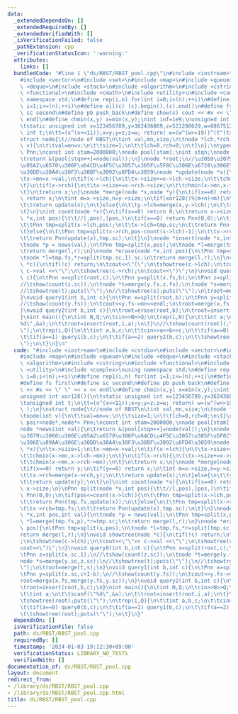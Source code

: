 ```yaml
---
data:
  _extendedDependsOn: []
  _extendedRequiredBy: []
  _extendedVerifiedWith: []
  _isVerificationFailed: false
  _pathExtension: cpp
  _verificationStatusIcon: ':warning:'
  attributes:
    links: []
  bundledCode: "#line 1 \"ds/RBST/RBST_pool.cpp\"\n#include <iostream>\n#include <cstdio>\n\
    #include <vector>\n#include <set>\n#include <map>\n#include <queue>\n#include\
    \ <deque>\n#include <stack>\n#include <algorithm>\n#include <cstring>\n#include\
    \ <functional>\n#include <cmath>\n#include <utility>\n#include <complex>\nusing\
    \ namespace std;\n#define rep(i,n) for(int i=0;i<(n);++i)\n#define rep1(i,n) for(int\
    \ i=1;i<=(n);++i)\n#define all(c) (c).begin(),(c).end()\n#define fs first\n#define\
    \ sc second\n#define pb push_back\n#define show(x) cout << #x << \" \" << x <<\
    \ endl\n#define chmin(x,y) x=min(x,y);\nint inf=1e9;\nunsigned int xor128(){\n\
    \tstatic unsigned int x=123456789,y=362436069,z=521288629,w=88675123;\n\tunsigned\
    \ int t;\n\tt=(x^(x<<11));x=y;y=z;z=w; return( w=(w^(w>>19))^(t^(t>>8)) );\n}\n\
    struct node{\t//node of RBST\n\tint val,mn,size;\n\tnode *lch,*rch;\n\tnode(int\
    \ v){\n\t\tval=mn=v;\n\t\tsize=1;\n\t\tlch=0,rch=0;\n\t}\n};\ntypedef pair<node*,node*>\
    \ Pnn;\nconst int stam=2000000;\nnode pool[stam];\nint stqn;\nnode *news(int val){\n\
    \treturn &(pool[stqn++]=node(val));\n}\nnode *root;\n//\u3059\u3079\u3066\u306E\
    \u95A2\u6570\u306F\u64CD\u4F5C\u3057\u305F\u5F8C\u306E\u6728\u306E\u89AA\u306E\
    \u30DD\u30A4\u30F3\u30BF\u3092\u8FD4\u3059\nnode *update(node *x){\n\tx->size=1;\n\
    \tx->mn=x->val;\n\tif(x->lch){\n\t\tx->size+=x->lch->size;\n\t\tchmin(x->mn,x->lch->mn);\n\
    \t}\n\tif(x->rch){\n\t\tx->size+=x->rch->size;\n\t\tchmin(x->mn,x->rch->mn);\n\
    \t}\n\treturn x;\n}\nnode *merge(node *x,node *y){\n\tif(x==0) return y;\n\tif(y==0)\
    \ return x;\n\tint m=x->size,n=y->size;\n\tif(xor128()%(m+n)<m){\n\t\tx->rch=merge(x->rch,y);\n\
    \t\treturn update(x);\n\t}else{\n\t\ty->lch=merge(x,y->lch);\n\t\treturn update(y);\n\
    \t}\n}\nint count(node *x){\n\tif(x==0) return 0;\n\treturn x->size;\n}\nPnn split(node\
    \ *x,int pos){\t\t//[,pos),[pos,)\n\tif(x==0) return Pnn(0,0);\n\tif(pos<=count(x->lch)){\n\
    \t\tPnn tmp=split(x->lch,pos);\n\t\tx->lch=tmp.sc;\n\t\treturn Pnn(tmp.fs,update(x));\n\
    \t}else{\n\t\tPnn tmp=split(x->rch,pos-count(x->lch)-1);\n\t\tx->rch=tmp.fs;\n\
    \t\treturn Pnn(update(x),tmp.sc);\n\t}\n}\nnode *insert(node *x,int pos,int val){\n\
    \tnode *p = news(val);\n\tPnn tmp=split(x,pos);\n\tnode *l=merge(tmp.fs,p),*r=tmp.sc;\n\
    \treturn merge(l,r);\n}\nnode *erase(node *x,int pos){\n\tPnn tmp=split(x,pos);\n\
    \tnode *l=tmp.fs,*r=split(tmp.sc,1).sc;\n\treturn merge(l,r);\n}\nvoid showtree(node\
    \ *c){\n\tif(!c) return;\n\tcout<<\"(\";\n\tshowtree(c->lch);\n\tcout<<\"\"<<\
    \ c->val <<\"\";\n\tshowtree(c->rch);\n\tcout<<\")\";\n}\nvoid query0(int b,int\
    \ c){\n\tPnn x=split(root,c);\n\tPnn y=split(x.fs,b);\n\tPnn z=split(x.sc,1);\n\
    //\tshow(count(z.sc));\n\tnode *t=merge(y.fs,z.fs);\n\tnode *s=merge(y.sc,z.sc);\n\
    //\tshowtree(t);puts(\"\");\n//\tshowtree(s);puts(\"\");\n\troot=merge(t,s);\n\
    }\nvoid query1(int b,int c){\n\tPnn x=split(root,b);\n\tPnn y=split(x.sc,c+1-b);\n\
    //\tshow(count(y.fs));\n\tcout<<y.fs->mn<<endl;\n\troot=merge(x.fs,merge(y.fs,y.sc));\n\
    }\nvoid query2(int b,int c){\n\troot=erase(root,b);\n\troot=insert(root,b,c);\n\
    }\nint main(){\n\tint N,Q;\n\tcin>>N>>Q;\n\trep(i,N){\n\t\tint a;\n\t\tscanf(\"\
    %d\",&a);\n\t\troot=insert(root,i,a);\n\t}\n//\tshow(count(root));\n\tshowtree(root);puts(\"\
    \");\n\trep(i,Q){\n\t\tint a,b,c;\n\t\tcin>>a>>b>>c;\n\t\tif(a==0) query0(b,c);\n\
    \t\tif(a==1) query1(b,c);\n\t\tif(a==2) query2(b,c);\n\t\tshowtree(root);puts(\"\
    \");\n\t}\n}\n"
  code: "#include <iostream>\n#include <cstdio>\n#include <vector>\n#include <set>\n\
    #include <map>\n#include <queue>\n#include <deque>\n#include <stack>\n#include\
    \ <algorithm>\n#include <cstring>\n#include <functional>\n#include <cmath>\n#include\
    \ <utility>\n#include <complex>\nusing namespace std;\n#define rep(i,n) for(int\
    \ i=0;i<(n);++i)\n#define rep1(i,n) for(int i=1;i<=(n);++i)\n#define all(c) (c).begin(),(c).end()\n\
    #define fs first\n#define sc second\n#define pb push_back\n#define show(x) cout\
    \ << #x << \" \" << x << endl\n#define chmin(x,y) x=min(x,y);\nint inf=1e9;\n\
    unsigned int xor128(){\n\tstatic unsigned int x=123456789,y=362436069,z=521288629,w=88675123;\n\
    \tunsigned int t;\n\tt=(x^(x<<11));x=y;y=z;z=w; return( w=(w^(w>>19))^(t^(t>>8))\
    \ );\n}\nstruct node{\t//node of RBST\n\tint val,mn,size;\n\tnode *lch,*rch;\n\
    \tnode(int v){\n\t\tval=mn=v;\n\t\tsize=1;\n\t\tlch=0,rch=0;\n\t}\n};\ntypedef\
    \ pair<node*,node*> Pnn;\nconst int stam=2000000;\nnode pool[stam];\nint stqn;\n\
    node *news(int val){\n\treturn &(pool[stqn++]=node(val));\n}\nnode *root;\n//\u3059\
    \u3079\u3066\u306E\u95A2\u6570\u306F\u64CD\u4F5C\u3057\u305F\u5F8C\u306E\u6728\
    \u306E\u89AA\u306E\u30DD\u30A4\u30F3\u30BF\u3092\u8FD4\u3059\nnode *update(node\
    \ *x){\n\tx->size=1;\n\tx->mn=x->val;\n\tif(x->lch){\n\t\tx->size+=x->lch->size;\n\
    \t\tchmin(x->mn,x->lch->mn);\n\t}\n\tif(x->rch){\n\t\tx->size+=x->rch->size;\n\
    \t\tchmin(x->mn,x->rch->mn);\n\t}\n\treturn x;\n}\nnode *merge(node *x,node *y){\n\
    \tif(x==0) return y;\n\tif(y==0) return x;\n\tint m=x->size,n=y->size;\n\tif(xor128()%(m+n)<m){\n\
    \t\tx->rch=merge(x->rch,y);\n\t\treturn update(x);\n\t}else{\n\t\ty->lch=merge(x,y->lch);\n\
    \t\treturn update(y);\n\t}\n}\nint count(node *x){\n\tif(x==0) return 0;\n\treturn\
    \ x->size;\n}\nPnn split(node *x,int pos){\t\t//[,pos),[pos,)\n\tif(x==0) return\
    \ Pnn(0,0);\n\tif(pos<=count(x->lch)){\n\t\tPnn tmp=split(x->lch,pos);\n\t\tx->lch=tmp.sc;\n\
    \t\treturn Pnn(tmp.fs,update(x));\n\t}else{\n\t\tPnn tmp=split(x->rch,pos-count(x->lch)-1);\n\
    \t\tx->rch=tmp.fs;\n\t\treturn Pnn(update(x),tmp.sc);\n\t}\n}\nnode *insert(node\
    \ *x,int pos,int val){\n\tnode *p = news(val);\n\tPnn tmp=split(x,pos);\n\tnode\
    \ *l=merge(tmp.fs,p),*r=tmp.sc;\n\treturn merge(l,r);\n}\nnode *erase(node *x,int\
    \ pos){\n\tPnn tmp=split(x,pos);\n\tnode *l=tmp.fs,*r=split(tmp.sc,1).sc;\n\t\
    return merge(l,r);\n}\nvoid showtree(node *c){\n\tif(!c) return;\n\tcout<<\"(\"\
    ;\n\tshowtree(c->lch);\n\tcout<<\"\"<< c->val <<\"\";\n\tshowtree(c->rch);\n\t\
    cout<<\")\";\n}\nvoid query0(int b,int c){\n\tPnn x=split(root,c);\n\tPnn y=split(x.fs,b);\n\
    \tPnn z=split(x.sc,1);\n//\tshow(count(z.sc));\n\tnode *t=merge(y.fs,z.fs);\n\t\
    node *s=merge(y.sc,z.sc);\n//\tshowtree(t);puts(\"\");\n//\tshowtree(s);puts(\"\
    \");\n\troot=merge(t,s);\n}\nvoid query1(int b,int c){\n\tPnn x=split(root,b);\n\
    \tPnn y=split(x.sc,c+1-b);\n//\tshow(count(y.fs));\n\tcout<<y.fs->mn<<endl;\n\t\
    root=merge(x.fs,merge(y.fs,y.sc));\n}\nvoid query2(int b,int c){\n\troot=erase(root,b);\n\
    \troot=insert(root,b,c);\n}\nint main(){\n\tint N,Q;\n\tcin>>N>>Q;\n\trep(i,N){\n\
    \t\tint a;\n\t\tscanf(\"%d\",&a);\n\t\troot=insert(root,i,a);\n\t}\n//\tshow(count(root));\n\
    \tshowtree(root);puts(\"\");\n\trep(i,Q){\n\t\tint a,b,c;\n\t\tcin>>a>>b>>c;\n\
    \t\tif(a==0) query0(b,c);\n\t\tif(a==1) query1(b,c);\n\t\tif(a==2) query2(b,c);\n\
    \t\tshowtree(root);puts(\"\");\n\t}\n}"
  dependsOn: []
  isVerificationFile: false
  path: ds/RBST/RBST_pool.cpp
  requiredBy: []
  timestamp: '2024-01-03 19:12:30+09:00'
  verificationStatus: LIBRARY_NO_TESTS
  verifiedWith: []
documentation_of: ds/RBST/RBST_pool.cpp
layout: document
redirect_from:
- /library/ds/RBST/RBST_pool.cpp
- /library/ds/RBST/RBST_pool.cpp.html
title: ds/RBST/RBST_pool.cpp
---
```

